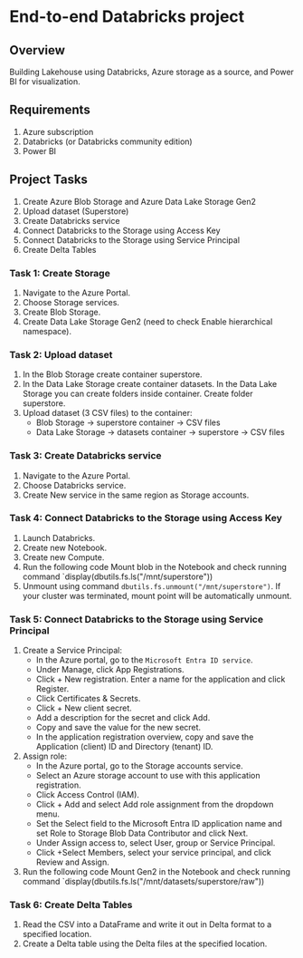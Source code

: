 # End-to-end Databricks project

## Overview
Building Lakehouse using Databricks, Azure storage as a source, and Power BI for visualization. 

## Requirements
1. Azure subscription
1. Databricks (or Databricks community edition)
1. Power BI

## Project Tasks
1. Create Azure Blob Storage and Azure Data Lake Storage Gen2
1. Upload dataset (Superstore)
1. Create Databricks service
1. Connect Databricks to the Storage using Access Key
1. Connect Databricks to the Storage using Service Principal
1. Create Delta Tables

### Task 1: Create Storage
1. Navigate to the Azure Portal.
1. Choose Storage services.
1. Create Blob Storage.
1. Create Data Lake Storage Gen2 (need to check Enable hierarchical namespace).

### Task 2: Upload dataset
1. In the Blob Storage create container superstore.
1. In the Data Lake Storage create container datasets. In the Data Lake Storage you can create folders inside container. Create folder superstore.
1. Upload dataset (3 CSV files) to the container:
    - Blob Storage -> superstore container -> CSV files
    - Data Lake Storage -> datasets container -> superstore -> CSV files

### Task 3: Create Databricks service
1. Navigate to the Azure Portal.
1. Choose Databricks service.
1. Create New service in the same region as Storage accounts.

### Task 4: Connect Databricks to the Storage using Access Key
1. Launch Databricks.
1. Create new Notebook.
1. Create new Compute.
1. Run the following code Mount blob in the Notebook and check running command `display(dbutils.fs.ls("/mnt/superstore"))
1. Unmount using command `dbutils.fs.unmount("/mnt/superstore")`. If your cluster was terminated, mount point will be automatically unmount.

### Task 5: Connect Databricks to the Storage using Service Principal
1. Create a Service Principal:
    - In the Azure portal, go to the `Microsoft Entra ID service`.
    - Under Manage, click App Registrations.
    - Click + New registration. Enter a name for the application and click Register.
    - Click Certificates & Secrets.
    - Click + New client secret.
    - Add a description for the secret and click Add.
    - Copy and save the value for the new secret.
    - In the application registration overview, copy and save the Application (client) ID and Directory (tenant) ID.
1. Assign role:
    - In the Azure portal, go to the Storage accounts service.
    - Select an Azure storage account to use with this application registration.
    - Click Access Control (IAM).
    - Click + Add and select Add role assignment from the dropdown menu.
    - Set the Select field to the Microsoft Entra ID application name and set Role to Storage Blob Data Contributor and click Next.
    - Under Assign access to, select User, group or Service Principal.
    - Click +Select Members, select your service principal, and click Review and Assign.
1. Run the following code Mount Gen2 in the Notebook and check running command `display(dbutils.fs.ls("/mnt/datasets/superstore/raw"))

### Task 6: Create Delta Tables
1. Read the CSV into a DataFrame and write it out in Delta format to a specified location.
1. Create a Delta table using the Delta files at the specified location.
